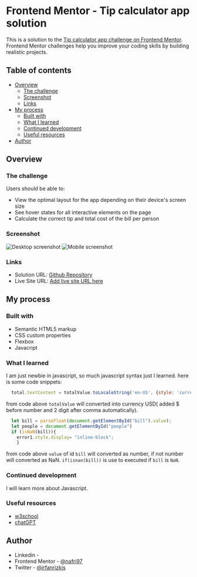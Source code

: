 # Frontend Mentor - Tip calculator app solution

This is a solution to the [Tip calculator app challenge on Frontend Mentor](https://www.frontendmentor.io/challenges/tip-calculator-app-ugJNGbJUX). Frontend Mentor challenges help you improve your coding skills by building realistic projects.

## Table of contents

- [Overview](#overview)
  - [The challenge](#the-challenge)
  - [Screenshot](#screenshot)
  - [Links](#links)
- [My process](#my-process)
  - [Built with](#built-with)
  - [What I learned](#what-i-learned)
  - [Continued development](#continued-development)
  - [Useful resources](#useful-resources)
- [Author](#author)

## Overview

### The challenge

Users should be able to:

- View the optimal layout for the app depending on their device's screen size
- See hover states for all interactive elements on the page
- Calculate the correct tip and total cost of the bill per person

### Screenshot

![Desktop screenshot](./desktop_screenshot.jpg)
![Mobile screenshot](./mobile_screenshot.jpg)

### Links

- Solution URL: [Github Repository](https://github.com/nafri97/tip-calculator)
- Live Site URL: [Add live site URL here](https://nafri97.github.io/tip-calculator)

## My process

### Built with

- Semantic HTML5 markup
- CSS custom properties
- Flexbox
- Javacript

### What I learned

I am just newbie in javascript, so much javascript syntax just I learned.
here is some code snippets:

```js
  total.textContent = totalValue.toLocaleString('en-US', {style: 'currency', currency: 'USD'});
```
from code above `totalValue` will converted into currency USD( added $ before number and 2 digit after comma automatically).
```js
  let bill = parseFloat(document.getElementById("bill").value);
  let people = document.getElementById("people")
  if (isNaN(bill)){
    error1.style.display= "inline-block";      
    }
```
from code above `value` of  id `bill` will converted as number, if not number will converted as NaN. `if(isnan(bill))` is use to executed if `bill` is `NaN`.


### Continued development

I will learn more about Javascript.


### Useful resources

- [w3school](https://www.w3school.com)
- [chatGPT](https://www.chat.openai.com) 

## Author

- Linkedin - [](https://linkedin.com/in/nafri97)
- Frontend Mentor - [@nafri97](https://www.frontendmentor.io/profile/nafri97)
- Twitter - [@irfanrizkis](https://www.twitter.com/irfanrizkis)
